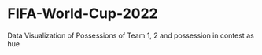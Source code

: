 # FIFA-World-Cup-2022
Data Visualization of Possessions of Team 1, 2 and possession in contest as hue
